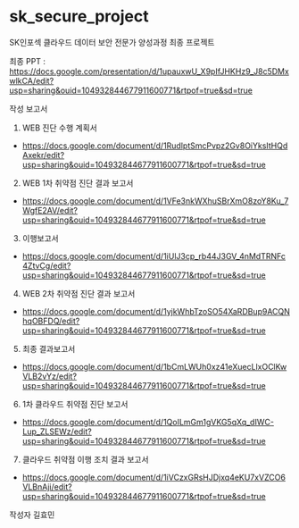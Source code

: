 # sk_secure_project
SK인포섹 클라우드 데이터 보안 전문가 양성과정 최종 프로젝트

최종 PPT : https://docs.google.com/presentation/d/1upauxwU_X9pIfJHKHz9_J8c5DMxwlkCA/edit?usp=sharing&ouid=104932844677911600771&rtpof=true&sd=true

작성 보고서
1. WEB 진단 수행 계획서
  - https://docs.google.com/document/d/1RudlptSmcPvpz2Gv8OiYksItHQdAxekr/edit?usp=sharing&ouid=104932844677911600771&rtpof=true&sd=true
2. WEB 1차 취약점 진단 결과 보고서
  - https://docs.google.com/document/d/1VFe3nkWXhuSBrXmO8zoY8Ku_7WgfE2AV/edit?usp=sharing&ouid=104932844677911600771&rtpof=true&sd=true
3. 이행보고서
  - https://docs.google.com/document/d/1iUlJ3cp_rb44J3GV_4nMdTRNFc4ZtvCg/edit?usp=sharing&ouid=104932844677911600771&rtpof=true&sd=true
4. WEB 2차 취약점 진단 결과 보고서
  - https://docs.google.com/document/d/1yjkWhbTzoSO54XaRDBup9ACQNhqOBFDQ/edit?usp=sharing&ouid=104932844677911600771&rtpof=true&sd=true
5. 최종 결과보고서
  - https://docs.google.com/document/d/1bCmLWUh0xz41eXuecLlxOClKwVLB2vYz/edit?usp=sharing&ouid=104932844677911600771&rtpof=true&sd=true
6. 1차 클라우드 취약점 진단 보고서
  - https://docs.google.com/document/d/1QoILmGm1gVKG5qXq_dIWC-Lup_ZLSEWz/edit?usp=sharing&ouid=104932844677911600771&rtpof=true&sd=true
7. 클라우드 취약점 이행 조치 결과 보고서
  - https://docs.google.com/document/d/1iVCzxGRsHJDjxq4eKU7xVZCO6VLBnAji/edit?usp=sharing&ouid=104932844677911600771&rtpof=true&sd=true
  
  작성자 길효민
